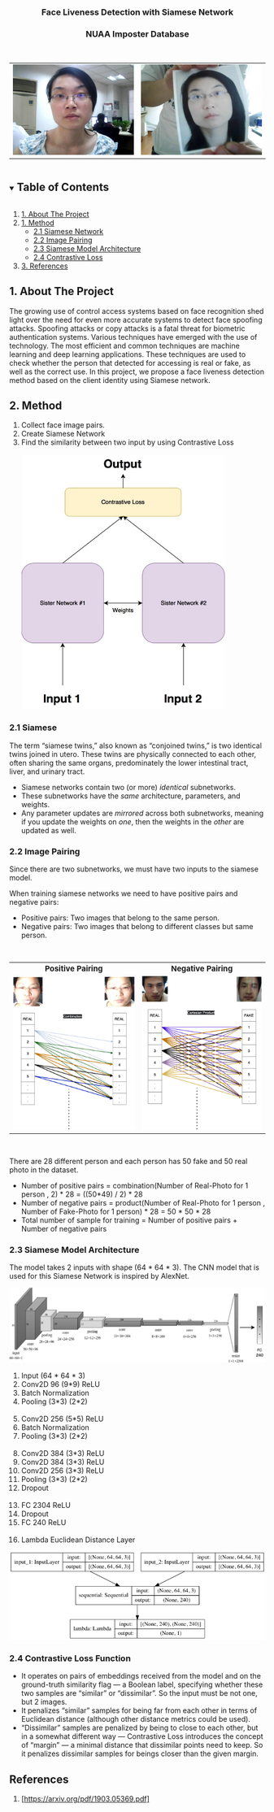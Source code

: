 <!-- PROJECT LOGO -->

  <h3 align="center">Face Liveness Detection with Siamese Network</h3>
  <h3 align="center">NUAA Imposter Database</h3>

<br />
<p align="center">
  
  <table cellspacing="0" cellpadding="0">
  <tr>
    <td><img src="images/example_real.jpg"></td>
    <td><img src="images/example_fake.jpg"></td>
  </tr>
</table>





<!-- TABLE OF CONTENTS -->
<details open="open">
  <summary><h2 style="display: inline-block">Table of Contents</h2></summary>
  <ol>
    <li>
      <a href="#about-the-project">1. About The Project</a>
    </li>
    <li>
      <a href="#method">1. Method</a>
      <ul>
        <li><a href="#siamese">2.1 Siamese Network</a></li>
        <li><a href="#image-pairing">2.2 Image Pairing</a></li>
        <li><a href="#model">2.3 Siamese Model Architecture</a></li>
        <li><a href="#contrastive-loss">2.4 Contrastive Loss</a></li>
      </ul>
    </li>
    <li><a href="#references">3. References</a></li>
  </ol>
</details>



<!-- ABOUT THE PROJECT -->
<h2 name="about-the-project">1. About The Project</h2>

The growing use of control access systems based on face recognition shed light over the need for even more accurate systems to detect face spoofing attacks. Spoofing attacks or copy attacks is a fatal threat for biometric authentication systems. Various techniques have emerged with the use of technology. The most efficient and common techniques are machine learning and deep learning applications. These techniques are used to check whether the person that detected for accessing is real or fake, as well as the correct use. In this project, we propose a face liveness detection method based on the client identity using Siamese network.

<!-- Method -->
<h2 name="method">2. Method</h2>

<ol>
<li>Collect face image pairs.</li>
<li>Create Siamese Network</li>
<li>Find the similarity between two input by using Contrastive Loss</li>
<br />
<img src="images/siamese-diagram.jpeg" alt="siamese-diagram" width="400" height="500">
</ol>

<h3 name="siamese">2.1 Siamese</h3>

The term “siamese twins,” also known as “conjoined twins,” is two identical twins joined in utero. These twins are physically connected to each other, often sharing the same organs, predominately the lower intestinal tract, liver, and urinary tract.

<ul>
<li>Siamese networks contain two (or more) <em>identical</em> subnetworks.</li>
<li>These subnetworks have the <em>same</em> architecture, parameters, and weights.</li>
<li>Any parameter updates are <em>mirrored</em> across both subnetworks, meaning if you update the weights on <em>one</em>, then the weights in the <em>other</em> are updated as well.</li>
</ul>



<h3 name="image-pairing">2.2 Image Pairing</h3>

Since there are two subnetworks, we must have two inputs to the siamese model.

When training siamese networks we need to have positive pairs and negative pairs:

<ul>
<li>Positive pairs: Two images that belong to the same person.</li>
<li>Negative pairs: Two images that belong to different classes but same person.</li>
</ul>

<br />

<table cellspacing="0" cellpadding="0">
  <tr>
     <td style="text-align:center; font-weight: bold; font-size:15px">Positive Pairing</td>
     <td style="text-align:center; font-weight: bold; font-size:15px">Negative Pairing</td>
  </tr>
  <tr>
    <td><img src="images/real-real_pairing.png"></td>
    <td><img src="images/real-fake_pairing.png"></td>
  </tr>
</table>

<br />

There are 28 different person and each person has 50 fake and 50 real photo in the dataset.

<ul>
<li>Number of positive pairs = combination(Number of Real-Photo for 1 person , 2) * 28 = ((50*49) / 2) * 28</li>
<li>Number of negative pairs = product(Number of Real-Photo for 1 person , Number of Fake-Photo for 1 person) * 28 = 50 * 50 * 28</li>
<li>Total number of sample for training = Number of positive pairs + Number of negative pairs</li>
</ul>

<h3 name="model">2.3 Siamese Model Architecture</h3>

The model takes 2 inputs with shape (64 * 64 * 3). The CNN model that is used for this Siamese Network is inspired by AlexNet.

<img src="images/model.png">

<ol>
<li>Input (64 * 64 * 3)</li>
<li>Conv2D 96 (9*9) ReLU</li>
<li>Batch Normalization</li>
<li>Pooling (3*3) (2*2)</li>
<br />
<li>Conv2D 256 (5*5) ReLU</li>
<li>Batch Normalization</li>
<li>Pooling (3*3) (2*2)</li>
<br />
<li>Conv2D 384 (3*3) ReLU</li>
<li>Conv2D 384 (3*3) ReLU</li>
<li>Conv2D 256 (3*3) ReLU</li>
<li>Pooling (3*3) (2*2)</li>
<li>Dropout</li>
<br />
<li>FC 2304 ReLU</li>
<li>Dropout</li>
<li>FC 240 ReLU</li>
<br />
<li>Lambda Euclidean Distance Layer</li>
</ol>

<img src="images/model_plot.png">

<h3 name="contrastive-loss"> 2.4 Contrastive Loss Function</h3>

<ul>
<li>It operates on pairs of embeddings received from the model and on the ground-truth similarity flag — a Boolean label, specifying whether these two samples are “similar” or “dissimilar”. So the input must be not one, but 2 images.</li>
<li>It penalizes “similar” samples for being far from each other in terms of Euclidean distance (although other distance metrics could be used).</li>
<li>“Dissimilar” samples are penalized by being to close to each other, but in a somewhat different way — Contrastive Loss introduces the concept of “margin” — a minimal distance that dissimilar points need to keep. So it penalizes dissimilar samples for beings closer than the given margin.</li>
</ul>



<!-- CONTRIBUTING -->
<h2 name="references"> References</h2>

1. [https://arxiv.org/pdf/1903.05369.pdf]

